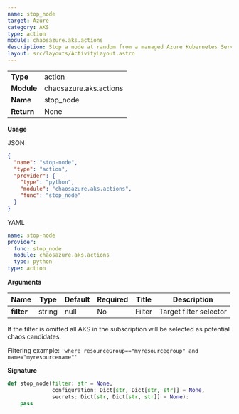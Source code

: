 ```yaml
---
name: stop_node
target: Azure
category: AKS
type: action
module: chaosazure.aks.actions
description: Stop a node at random from a managed Azure Kubernetes Service
layout: src/layouts/ActivityLayout.astro
---
```


|            |                        |
| ---------- | ---------------------- |
| **Type**   | action                 |
| **Module** | chaosazure.aks.actions |
| **Name**   | stop_node              |
| **Return** | None                   |

**Usage**

JSON

```json
{
  "name": "stop-node",
  "type": "action",
  "provider": {
    "type": "python",
    "module": "chaosazure.aks.actions",
    "func": "stop_node"
  }
}
```

YAML

```yaml
name: stop-node
provider:
  func: stop_node
  module: chaosazure.aks.actions
  type: python
type: action
```

**Arguments**

| Name       | Type   | Default | Required | Title  | Description            |
| ---------- | ------ | ------- | -------- | ------ | ---------------------- |
| **filter** | string | null    | No       | Filter | Target filter selector |

If the filter is omitted all AKS in the subscription will be selected as potential chaos candidates.

Filtering example:
`'where resourceGroup=="myresourcegroup" and name="myresourcename"'`

**Signature**

```python
def stop_node(filter: str = None,
              configuration: Dict[str, Dict[str, str]] = None,
              secrets: Dict[str, Dict[str, str]] = None):
    pass
```
